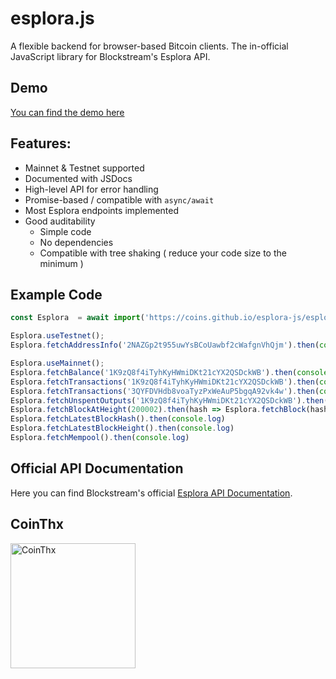# esplora.js
A flexible backend for browser-based Bitcoin clients. The in-official JavaScript library for Blockstream's Esplora API. 

## Demo
[You can find the demo here](https://coins.github.io/esplora.js/src/demo.html)


## Features: 
  - Mainnet & Testnet supported
  - Documented with JSDocs
  - High-level API for error handling
  - Promise-based / compatible with `async/await`
  - Most Esplora endpoints implemented
  - Good auditability
    - Simple code
    - No dependencies
    - Compatible with tree shaking ( reduce your code size to the minimum )

## Example Code

```javascript
const Esplora  = await import('https://coins.github.io/esplora-js/esplora.js');

Esplora.useTestnet();
Esplora.fetchAddressInfo('2NAZGp2t955uwYsBCoUawbf2cWafgnVhQjm').then(console.log);

Esplora.useMainnet();
Esplora.fetchBalance('1K9zQ8f4iTyhKyHWmiDKt21cYX2QSDckWB').then(console.log);
Esplora.fetchTransactions('1K9zQ8f4iTyhKyHWmiDKt21cYX2QSDckWB').then(console.log);
Esplora.fetchTransactions('3QYFDVHdb8voaTyzPxWeAuP5bgqA92vk4w').then(console.log);
Esplora.fetchUnspentOutputs('1K9zQ8f4iTyhKyHWmiDKt21cYX2QSDckWB').then(console.log);
Esplora.fetchBlockAtHeight(200002).then(hash => Esplora.fetchBlock(hash)).then(console.log)
Esplora.fetchLatestBlockHash().then(console.log)
Esplora.fetchLatestBlockHeight().then(console.log)
Esplora.fetchMempool().then(console.log)
```

## Official API Documentation 
Here you can find Blockstream's official [Esplora API Documentation](https://github.com/Blockstream/esplora/blob/master/API.md). 


## CoinThx

[<img src="https://coins.github.io/thx/logo-color-large-pill-320px.png" alt="CoinThx" width="200"/>](https://coins.github.io/thx/#1K9zQ8f4iTyhKyHWmiDKt21cYX2QSDckWB?label=Coins%20Project&message=Thank%20you%20for%20your%20contribution!)

